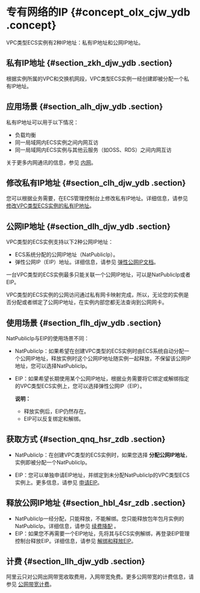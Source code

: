 # 专有网络的IP {#concept_olx_cjw_ydb .concept}

VPC类型ECS实例有2种IP地址：私有IP地址和公网IP地址。

## 私有IP地址 {#section_zkh_djw_ydb .section}

根据实例所属的VPC和交换机网段，VPC类型ECS实例一经创建即被分配一个私有IP地址。

## 应用场景 {#section_alh_djw_ydb .section}

私有IP地址可以用于以下情况：

-   负载均衡
-   同一局域网内ECS实例之间内网互访
-   同一局域网内ECS实例与其他云服务（如OSS、RDS）之间内网互访

关于更多内网通讯的信息，参见 [内网](intl.zh-CN/产品简介/网络和安全性/内网.md#)。

## 修改私有IP地址 {#section_clh_djw_ydb .section}

您可以根据业务需要，在ECS管理控制台上修改私有IP地址。详细信息，请参见 [修改VPC类型ECS实例的私有IP地址](../../../../intl.zh-CN/用户指南/实例/修改IP地址/修改私有IP地址.md#)。

## 公网IP地址 {#section_dlh_djw_ydb .section}

VPC类型的ECS实例支持以下2种公网IP地址：

-   ECS系统分配的公网IP地址（NatPublicIp）。
-   弹性公网IP（EIP）地址。详细信息，请参见 [弹性公网IP文档](../../../../intl.zh-CN/产品简介/什么是弹性公网IP.md#)。

一台VPC类型的ECS实例最多只能关联一个公网IP地址，可以是NatPublicIp或者EIP。

VPC类型的ECS实例的公网访问通过私有网卡映射完成，所以，无论您的实例是否分配或者绑定了公网IP地址，在实例内部您都无法查询到公网网卡。

## 使用场景 {#section_flh_djw_ydb .section}

NatPublicIp与EIP的使用场景不同：

-   NatPublicIp：如果希望在创建VPC类型的ECS实例时由ECS系统自动分配一个公网IP地址，释放实例时这个公网IP地址随实例一起释放，不保留该公网IP地址，您可以选择NatPublicIp。

-   EIP：如果希望长期使用某个公网IP地址，根据业务需要将它绑定或解绑指定的VPC类型ECS实例上，您可以选择弹性公网IP（EIP）。

    **说明：** 

    -   释放实例后，EIP仍然存在。
    -   EIP可以反复绑定和解绑。

## 获取方式 {#section_qnq_hsr_zdb .section}

-   NatPublicIp：在创建VPC类型的ECS实例时，如果您选择 **分配公网IP地址**，实例即被分配一个NatPublicIp。

-   EIP：您可以单独申请EIP地址，并绑定到未分配NatPublicIp的VPC类型ECS实例上。更多信息，请参见 [申请EIP](../../../../intl.zh-CN/用户指南/申请EIP.md#)。


## 释放公网IP地址 {#section_hbl_4sr_zdb .section}

-   NatPublicIp一经分配，只能释放，不能解绑。您只能释放包年包月实例的NatPublicIp。详细信息，请参见 [续费降配](../../../../intl.zh-CN/产品定价/续费实例/续费降配.md#) 。
-   EIP：如果您不再需要一个EIP地址，先将其与ECS实例解绑，再登录EIP管理控制台释放EIP。详细信息，请参见 [解绑和释放EIP](../../../../intl.zh-CN/用户指南/解绑和释放EIP.md#)。

## 计费 {#section_llh_djw_ydb .section}

阿里云只对公网出网带宽收取费用，入网带宽免费。更多公网带宽的计费信息，请参见 [公网带宽计费](../../../../intl.zh-CN/产品定价/公网带宽计费.md#)。

